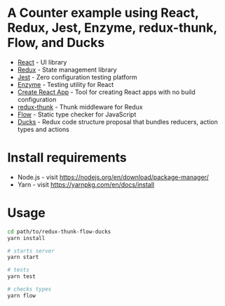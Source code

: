 # A Counter example using React, Redux, Jest, Enzyme, redux-thunk, Flow, and Ducks

* [React](https://facebook.github.io/react/) - UI library
* [Redux](http://redux.js.org) - State management library
* [Jest](https://facebook.github.io/jest/) - Zero configuration testing platform
* [Enzyme](http://airbnb.io/enzyme/) - Testing utility for React
* [Create React App](https://github.com/facebookincubator/create-react-app) - Tool for creating React apps with no build configuration
* [redux-thunk](https://github.com/gaearon/redux-thunk) - Thunk middleware for Redux
* [Flow](https://flowtype.org/) - Static type checker for JavaScript
* [Ducks](https://github.com/erikras/ducks-modular-redux) - Redux code structure proposal that bundles reducers, action types and actions


# Install requirements

* Node.js - visit https://nodejs.org/en/download/package-manager/
* Yarn - visit https://yarnpkg.com/en/docs/install


# Usage

```sh
cd path/to/redux-thunk-flow-ducks
yarn install

# starts server
yarn start

# tests
yarn test

# checks types
yarn flow
```
